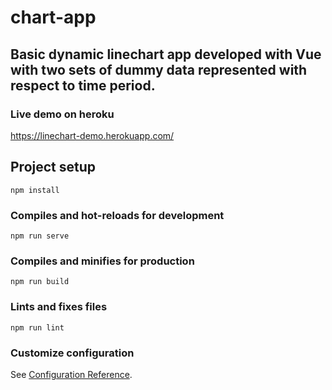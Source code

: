 # chart-app
## Basic dynamic linechart app developed with Vue with two sets of dummy data represented with respect to time period.

### Live demo on heroku
https://linechart-demo.herokuapp.com/

## Project setup
```
npm install
```

### Compiles and hot-reloads for development
```
npm run serve
```

### Compiles and minifies for production
```
npm run build
```

### Lints and fixes files
```
npm run lint
```

### Customize configuration
See [Configuration Reference](https://cli.vuejs.org/config/).



